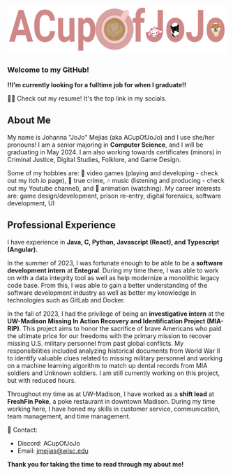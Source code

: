 ![GitHub Logo](https://github.com/acupof-jojo/acupof-jojo/blob/main/Logo.png)


### Welcome to my GitHub!

**‼️I'm currently looking for a fulltime job for when I graduate‼️**

👩‍💻 Check out my resume! It's the top link in my socials.

## About Me

My name is Johanna "JoJo" Mejias (aka ACupOfJoJo) and I use she/her pronouns! 
I am a senior majoring in **Computer Science**, and I will be graduating in May 2024. I am also working towards certificates (minors) in Criminal Justice, Digital Studies, Folklore, and Game Design.

Some of my hobbies are: 👾 video games (playing and developing - check out my itch.io page), 🔎 true crime, 🎶 music (listening and producing - check out my Youtube channel), and 👀 animation (watching).
My career interests are: game design/development, prison re-entry, digital forensics, software development, UI

## Professional Experience

I have experience in **Java, C, Python, Javascript (React), and Typescript (Angular).**

  In the summer of 2023, I was fortunate enough to be able to be a **software development intern** at **Entegral**. During my time there, I was able to work on with a data integrity tool as well as help modernize a monolithic legacy code base. From this, I was able to gain a better understanding of the software development industry as well as better my knowledge in technologies such as GitLab and Docker. 

  In the fall of 2023, I had the privilege of being an **investigative intern** at the **UW-Madison Missing In Action Recovery and Identification Project (MIA-RIP)**. This project aims to honor the sacrifice of brave Americans who paid the ultimate price for our freedoms with the primary mission to recover missing U.S. military personnel from past global conflicts. My responsibilities included analyzing historical documents from World War II to identify valuable clues related to missing military personnel and working on a machine learning algorithm to match up dental records from MIA soldiers and Unknown soldiers. I am still currently working on this project, but with reduced hours.

  Throughout my time as at UW-Madison, I have worked as a **shift lead** at **FreshFin Poke**, a poke restaurant in downtown Madison. During my time working here, I have honed my skills in customer service, communication, team management, and time management.

💬 Contact: 
- Discord: ACupOfJoJo
- Email: jmejias@wisc.edu

**Thank you for taking the time to read through my about me!**

<!--
**acupof-jojo/acupof-jojo** is a ✨ _special_ ✨ repository because its `README.md` (this file) appears on your GitHub profile.

Here are some ideas to get you started:

- 🔭 I’m currently working on ...
- 🌱 I’m currently learning ...
- 👯 I’m looking to collaborate on ...
- 🤔 I’m looking for help with ...
- 💬 Ask me about ...
- 📫 How to reach me: ...
- 😄 Pronouns: ...
- ⚡ Fun fact: ...
-->
